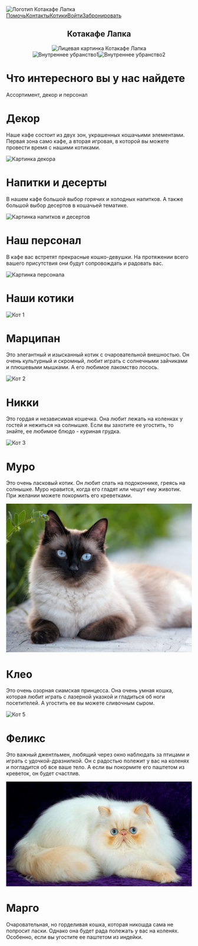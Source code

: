 <!DOCTYPE html>
<html lang="en">
<head>
    <meta charset="UTF-8">
    <meta name="viewport" content="width=device-width, initial-scale=1.0">
    <link rel="stylesheet" href="style/normalize.css">
    <link rel="stylesheet" href="style/main.css">
    <title>Котокафе "Лапка"</title>
    <style>
    <body> {
            font-family: Arial, sans-serif;
            margin: 0;
            padding: 0;
            background-color: #ffc0cb;
        }
<header> { background-color: #f0f0f0; padding: 10 px; display: flex; justify-content: space-between; align-items: center; }
        header img { height: 50 px; }
        nav { display: flex; gap: 20 px; }
        section { padding: 20 px; text-align: center; }
        .two-images { display: flex; justify-content: center; gap: 40 px; }
        .fragment { margin-top: 60 px; }
        .fragment img { width: 100 %; max-width: 400 px; }
    </style>
    <img src="logotip.jpg" alt="Логотип Котакафе Лапка"> 
    <nav>
        <a href="#help">Помочь</a>
        <a href="#contacts">Контакты</a>
        <a href="#cats">Котики</a>
        <a href="#login">Войти</a>
        <a href="#reserve">Забронировать</a>
    </nav>
</header>
<section>
    <h1>Котакафе Лапка</h1>
    <img src="face.jpg" alt="Лицевая картинка Котакафе Лапка"> 
</section>
<section class="two-images">
    <img src="kitten.jpg" alt="Внутреннее убранство1"> 
    <img src="kitti.jpg" alt="Внутреннее убранство2"> 
</section>
<h1>Что интересного вы у нас найдете</h1>
<p>Ассортимент, декор и персонал</p>
<div class="fragment" id="decor">
    <h1>Декор</h1>
    <p>Наше кафе состоит из двух зон, украшенных кошачьими элементами. Первая зона само кафе, а вторая игровая, в которой вы можете провести время с нашими котиками.</p>
    <img src="decore.jpg" alt="Картинка декора"> 
</div>
<div class="fragment" id="menu">
    <h1>Напитки и десерты</h1>
    <p>В нашем кафе большой выбор горячих и холодных напитков. А также большой выбор десертов в кошачьей тематике.</p>
    <img src="desert.jpg" alt="Картинка напитков и десертов"> 
</div>
<div class="fragment" id="staff">
    <h1>Наш персонал</h1>
    <p>В кафе вас встретят прекрасные кошко-девушки. На протяжении всего вашего присутствия они будут сопровождать и радовать вас.</p>
    <img src="personal.jpg" alt="Картинка персонала"> 
</div>
<h1>Наши котики</h1>
<div class="photo-container">
    <div class="photo-item">
        <img src="mar.jpg" alt="Кот 1"> 
            <h1>Марципан</h1>
            <p>Это элегантный и изысканный котик с очаровательной внешностью. Он очень культурный и скромный, любит играть с солнечными зайчиками и плюшевыми мышками. А его любимое лакомство лосось.</p>
    </div>
</div>
        <div class="photo-item">
            <img src="nik.jpg" alt="Кот 2"> 
            <h1>Никки</h1>
            <p>Это гордая и независимая кошечка. Она любит лежать на коленках у гостей и нежиться на солнышке. Если вы захотите ее угостить, то знайте, ее любимое блюдо - куриная грудка.</p>
        </div>
        <div class="photo-item">
            <img src="myr.jpg" alt="Кот 3"> 
            <h1>Муро</h1>
            <p>Это очень ласковый котик. Он любит спать на подоконнике, греясь на солнышке. Муро нравится, когда его гладят или чешут ему животик.  При желании можете покормить его креветками. </p>
        </div>
        <div class="photo-item">
            <img src="kleo.jpg" alt="Кот 4"> 
            <h1>Клео</h1>
            <p>Это очень озорная сиамская принцесса. Она очень умная кошка, которая любит играть с лазерной указкой и гладиться об ноги посетителей. А угостить ее вы можете сливочным сыром.</p>
        </div>
        <div class="photo-item">
            <img src=".jpg" alt="Кот 5"> 
            <h1>Феликс</h1>
            <p>Это важный джентльмен, любящий через окно наблюдать за птицами и играть с удочкой-дразнилкой. Он с радостью полежит у вас на коленях и погладится об все ваше тело. А если вы покормите его паштетом из креветок, он будет счастлив.</p>
        </div>
     <div class="photo-item">
          <img src="mgo.jpg" alt="Кот 6"> 
            <h1>Марго</h1>
            <p>Очаровательная, но горделивая кошка, которая никошда сама не попросит ласки. Однако она будет рада полежать у вас на коленях. Особенно, если вы угостите ее паштетом из индейки.</p>
     </div>
    </body>
</html>
     
